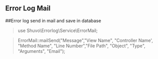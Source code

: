 ## Error Log Mail 


##Error log send in mail and save in database

> use Shuvo\Errorlog\Service\ErrorMail;

 > ErrorMail::mailSend("Message","View Name", "Controller Name',
                       "Method Name", "Line Number","File Path", "Object", 
                       "Type", "Arguments", "Email");
